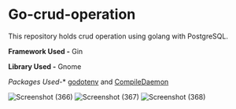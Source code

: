 # Go-crud-operation
This repository holds crud operation using golang with PostgreSQL.


**Framework Used -** Gin


**Library Used -** Gnome


*Packages Used-** [godotenv](https://github.com/joho/godotenv)
 and [CompileDaemon](https://github.com/githubnemo/CompileDaemon)



![Screenshot (366)](https://github.com/Tanmoy037/Git-Githhub/assets/108757431/96296e38-6f56-4da2-b71e-8a95fd36045a)
![Screenshot (367)](https://github.com/Tanmoy037/Git-Githhub/assets/108757431/dbfd34c9-e872-4011-99d2-f05d2d67e241)
![Screenshot (368)](https://github.com/Tanmoy037/Git-Githhub/assets/108757431/ff548ff2-dc06-4512-8bfe-1b8547c9ffc2)



